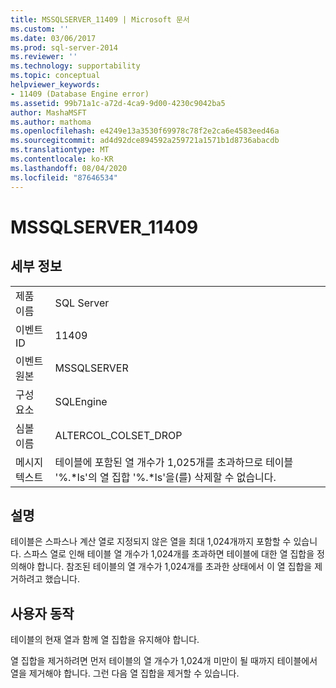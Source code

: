 ```yaml
---
title: MSSQLSERVER_11409 | Microsoft 문서
ms.custom: ''
ms.date: 03/06/2017
ms.prod: sql-server-2014
ms.reviewer: ''
ms.technology: supportability
ms.topic: conceptual
helpviewer_keywords:
- 11409 (Database Engine error)
ms.assetid: 99b71a1c-a72d-4ca9-9d00-4230c9042ba5
author: MashaMSFT
ms.author: mathoma
ms.openlocfilehash: e4249e13a3530f69978c78f2e2ca6e4583eed46a
ms.sourcegitcommit: ad4d92dce894592a259721a1571b1d8736abacdb
ms.translationtype: MT
ms.contentlocale: ko-KR
ms.lasthandoff: 08/04/2020
ms.locfileid: "87646534"
---
```

# <a name="mssqlserver_11409"></a>MSSQLSERVER_11409
    
## <a name="details"></a>세부 정보  
  
|||  
|-|-|  
|제품 이름|SQL Server|  
|이벤트 ID|11409|  
|이벤트 원본|MSSQLSERVER|  
|구성 요소|SQLEngine|  
|심볼 이름|ALTERCOL_COLSET_DROP|  
|메시지 텍스트|테이블에 포함된 열 개수가 1,025개를 초과하므로 테이블 '%.\*ls'의 열 집합 '%.*ls'을(를) 삭제할 수 없습니다.|  
  
## <a name="explanation"></a>설명  
 테이블은 스파스나 계산 열로 지정되지 않은 열을 최대 1,024개까지 포함할 수 있습니다. 스파스 열로 인해 테이블 열 개수가 1,024개를 초과하면 테이블에 대한 열 집합을 정의해야 합니다. 참조된 테이블의 열 개수가 1,024개를 초과한 상태에서 이 열 집합을 제거하려고 했습니다.  
  
## <a name="user-action"></a>사용자 동작  
 테이블의 현재 열과 함께 열 집합을 유지해야 합니다.  
  
 열 집합을 제거하려면 먼저 테이블의 열 개수가 1,024개 미만이 될 때까지 테이블에서 열을 제거해야 합니다. 그런 다음 열 집합을 제거할 수 있습니다.  
  
  
